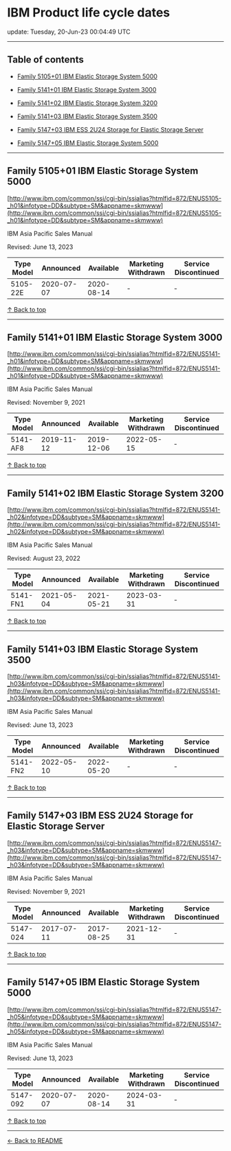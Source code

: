 # IBM Product life cycle dates

update: Tuesday, 20-Jun-23 00:04:49 UTC

---

## Table of contents


- [Family 5105+01 IBM Elastic Storage System 5000](#family-510501-ibm-elastic-storage-system-5000)

- [Family 5141+01 IBM Elastic Storage System 3000](#family-514101-ibm-elastic-storage-system-3000)

- [Family 5141+02 IBM Elastic Storage System 3200](#family-514102-ibm-elastic-storage-system-3200)

- [Family 5141+03 IBM Elastic Storage System 3500](#family-514103-ibm-elastic-storage-system-3500)

- [Family 5147+03 IBM ESS 2U24 Storage for Elastic Storage Server](#family-514703-ibm-ess-2u24-storage-for-elastic-storage-server)

- [Family 5147+05 IBM Elastic Storage System 5000](#family-514705-ibm-elastic-storage-system-5000)


---





## Family 5105+01 IBM Elastic Storage System 5000

[http://www.ibm.com/common/ssi/cgi-bin/ssialias?htmlfid=872/ENUS5105-_h01&infotype=DD&subtype=SM&appname=skmwww](http://www.ibm.com/common/ssi/cgi-bin/ssialias?htmlfid=872/ENUS5105-_h01&infotype=DD&subtype=SM&appname=skmwww)

IBM Asia Pacific Sales Manual

Revised: June 13, 2023

| Type Model | Announced | Available | Marketing Withdrawn | Service Discontinued |
| --- | --- | --- | --- | --- |
| 5105-22E | 2020-07-07 | 2020-08-14 | - | - |





[↑ Back to top](#table-of-contents)

---





## Family 5141+01 IBM Elastic Storage System 3000

[http://www.ibm.com/common/ssi/cgi-bin/ssialias?htmlfid=872/ENUS5141-_h01&infotype=DD&subtype=SM&appname=skmwww](http://www.ibm.com/common/ssi/cgi-bin/ssialias?htmlfid=872/ENUS5141-_h01&infotype=DD&subtype=SM&appname=skmwww)

IBM Asia Pacific Sales Manual

Revised: November 9, 2021

| Type Model | Announced | Available | Marketing Withdrawn | Service Discontinued |
| --- | --- | --- | --- | --- |
| 5141-AF8 | 2019-11-12 | 2019-12-06 | 2022-05-15 | - |





[↑ Back to top](#table-of-contents)

---





## Family 5141+02 IBM Elastic Storage System 3200

[http://www.ibm.com/common/ssi/cgi-bin/ssialias?htmlfid=872/ENUS5141-_h02&infotype=DD&subtype=SM&appname=skmwww](http://www.ibm.com/common/ssi/cgi-bin/ssialias?htmlfid=872/ENUS5141-_h02&infotype=DD&subtype=SM&appname=skmwww)

IBM Asia Pacific Sales Manual

Revised: August 23, 2022

| Type Model | Announced | Available | Marketing Withdrawn | Service Discontinued |
| --- | --- | --- | --- | --- |
| 5141-FN1 | 2021-05-04 | 2021-05-21 | 2023-03-31 | - |





[↑ Back to top](#table-of-contents)

---





## Family 5141+03 IBM Elastic Storage System 3500

[http://www.ibm.com/common/ssi/cgi-bin/ssialias?htmlfid=872/ENUS5141-_h03&infotype=DD&subtype=SM&appname=skmwww](http://www.ibm.com/common/ssi/cgi-bin/ssialias?htmlfid=872/ENUS5141-_h03&infotype=DD&subtype=SM&appname=skmwww)

IBM Asia Pacific Sales Manual

Revised: June 13, 2023

| Type Model | Announced | Available | Marketing Withdrawn | Service Discontinued |
| --- | --- | --- | --- | --- |
| 5141-FN2 | 2022-05-10 | 2022-05-20 | - | - |





[↑ Back to top](#table-of-contents)

---





## Family 5147+03 IBM ESS 2U24 Storage for Elastic Storage Server

[http://www.ibm.com/common/ssi/cgi-bin/ssialias?htmlfid=872/ENUS5147-_h03&infotype=DD&subtype=SM&appname=skmwww](http://www.ibm.com/common/ssi/cgi-bin/ssialias?htmlfid=872/ENUS5147-_h03&infotype=DD&subtype=SM&appname=skmwww)

IBM Asia Pacific Sales Manual

Revised: November 9, 2021

| Type Model | Announced | Available | Marketing Withdrawn | Service Discontinued |
| --- | --- | --- | --- | --- |
| 5147-024 | 2017-07-11 | 2017-08-25 | 2021-12-31 | - |





[↑ Back to top](#table-of-contents)

---





## Family 5147+05 IBM Elastic Storage System 5000

[http://www.ibm.com/common/ssi/cgi-bin/ssialias?htmlfid=872/ENUS5147-_h05&infotype=DD&subtype=SM&appname=skmwww](http://www.ibm.com/common/ssi/cgi-bin/ssialias?htmlfid=872/ENUS5147-_h05&infotype=DD&subtype=SM&appname=skmwww)

IBM Asia Pacific Sales Manual

Revised: June 13, 2023

| Type Model | Announced | Available | Marketing Withdrawn | Service Discontinued |
| --- | --- | --- | --- | --- |
| 5147-092 | 2020-07-07 | 2020-08-14 | 2024-03-31 | - |





[↑ Back to top](#table-of-contents)

---



[← Back to README](./README.md)